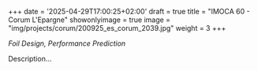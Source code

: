 +++
date = '2025-04-29T17:00:25+02:00'
draft = true
title = "IMOCA 60 - Corum L'Epargne"
showonlyimage = true
image = "img/projects/corum/200925_es_corum_2039.jpg"
weight = 3
+++

*Foil Design, Performance Prediction*

<!--more-->

Description...
